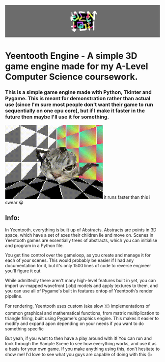 ![Yeentooth Logo](./readmephotos/logo.png)
# Yeentooth Engine - A simple 3D game engine made for my A-Level Computer Science coursework.

### This is a simple game engine made with Python, Tkinter and Pygame. This is meant for demonstration rather than actual use (since I'm sure most people don't want their game to run sequentially on one cpu core), but if I make it faster in the future then maybe I'll use it for something.

![A rotating teapot with a cat's face projected onto its surface in a grey room with a rainbow wall, rendered with Yeentooth](./readmephotos/sampleScene.gif)
it runs faster than this i swear 😭

## **Info:**

In Yeentooth, everything is built up of Abstracts. 
Abstracts are points in 3D space, which have a set of axes their children lie and move on. Scenes in Yeentooth games are essentially trees of abstracts, which you can initialise and program in a Python file.

You get fine control over the gameloop, as you create and manage it for each of your scenes. This would probably be easier if I had any documentation for it, but it's only 1500 lines of code to reverse engineer you'll figure it out

While admittedly there aren't many high-level features built in yet, you can import uv-mapped wavefront (.obj) models and apply textures to them, and you can use all of Pygame's built in features ontop of Yeentooth's render pipeline.

For rendering, Yeentooth uses custom (aka slow ☠️) implementations of common graphical and mathematical functions, from matrix multiplication to triangle filling, built using Pygame's graphics engine. This makes it easier to modify and expand apon depending on your needs if you want to do something specific

But yeah, if you want to then have a play around with it! You can run and look through the Sample Scene to see how everything works, and use it as a basis for your own game. If you make anything using this, don't hesitate to show me! I'd love to see what you guys are capable of doing with this 👍
